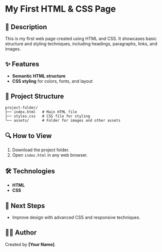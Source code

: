 # My First HTML & CSS Page

## 🌟 Description

This is my first web page created using HTML and CSS. It showcases basic structure and styling techniques, including headings, paragraphs, links, and images.

## ✨ Features

- **Semantic HTML structure**
- **CSS styling** for colors, fonts, and layout

## 📂 Project Structure

```plaintext
project-folder/
├── index.html   # Main HTML file
├── styles.css   # CSS file for styling
└── assets/      # Folder for images and other assets
```

## 🔍 How to View

1. Download the project folder.
2. Open `index.html` in any web browser.

## 🛠️ Technologies

- **HTML**
- **CSS**

## 🚀 Next Steps

- Improve design with advanced CSS and responsive techniques.

## 👩‍💻 Author

Created by **[Your Name]**.
